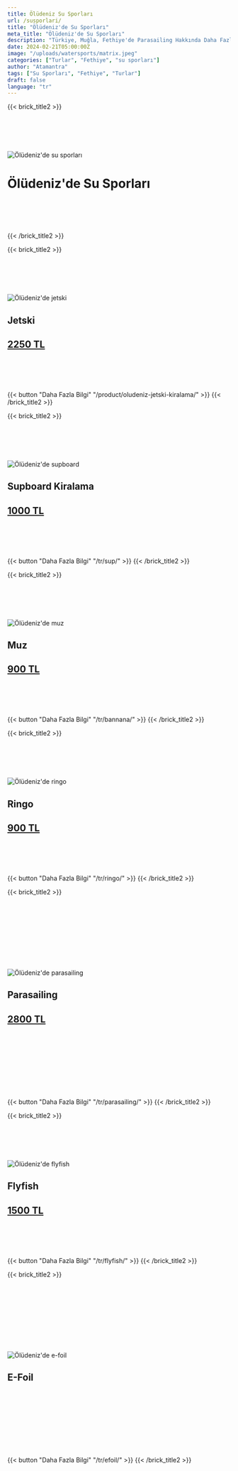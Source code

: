 ```yaml
---
title: Ölüdeniz Su Sporları
url: /susporlari/
title: "Ölüdeniz'de Su Sporları"
meta_title: "Ölüdeniz'de Su Sporları"
description: "Türkiye, Muğla, Fethiye'de Parasailing Hakkında Daha Fazla Detay Öğrenin"
date: 2024-02-21T05:00:00Z
image: "/uploads/watersports/matrix.jpeg"
categories: ["Turlar", "Fethiye", "su sporları"]
author: "Atamantra"
tags: ["Su Sporları", "Fethiye", "Turlar"]
draft: false
language: "tr"
---
```


{{< brick_title2 >}}
# ‎
![Ölüdeniz'de su sporları](/uploads/watersports/matrix.jpeg)
# Ölüdeniz'de Su Sporları
# ‎
{{< /brick_title2 >}}

{{< brick_title2 >}}
# ‎
![Ölüdeniz'de jetski](/uploads/watersports/jetski2.jpeg)
## Jetski
## <u> 2250 TL </u>
# ‎
{{< button "Daha Fazla Bilgi" "/product/oludeniz-jetski-kiralama/" >}}
{{< /brick_title2 >}}

{{< brick_title2 >}}
# ‎
![Ölüdeniz'de supboard](/uploads/watersports/supboard.JPG)
## Supboard Kiralama
## <u> 1000 TL </u>
# ‎
{{< button "Daha Fazla Bilgi" "/tr/sup/" >}}
{{< /brick_title2 >}}

{{< brick_title2 >}}
# ‎
![Ölüdeniz'de muz](/uploads/watersports/banana.JPG)
## Muz
## <u> 900 TL </u>
# ‎
{{< button "Daha Fazla Bilgi" "/tr/bannana/" >}}
{{< /brick_title2 >}}

{{< brick_title2 >}}
# ‎
![Ölüdeniz'de ringo](/uploads/watersports/ringo.jpeg)
## Ringo
## <u> 900 TL </u>
# ‎
{{< button "Daha Fazla Bilgi" "/tr/ringo/" >}}
{{< /brick_title2 >}}

{{< brick_title2 >}}
# ‎
# ‎
![Ölüdeniz'de parasailing](/uploads/watersports/parasailing.jpeg)
## Parasailing
## <u> 2800 TL </u>
# ‎
# ‎
{{< button "Daha Fazla Bilgi" "/tr/parasailing/" >}}
{{< /brick_title2 >}}

{{< brick_title2 >}}
# ‎
![Ölüdeniz'de flyfish](/uploads/watersports/flyfish.jpg)
## Flyfish
## <u> 1500 TL </u>
# ‎
{{< button "Daha Fazla Bilgi" "/tr/flyfish/" >}}
{{< /brick_title2 >}}

{{< brick_title2 >}}
# ‎
# ‎
![Ölüdeniz'de e-foil](/uploads/watersports/efoil.jpeg)
## E-Foil
# ‎
# ‎
{{< button "Daha Fazla Bilgi" "/tr/efoil/" >}}
{{< /brick_title2 >}}
